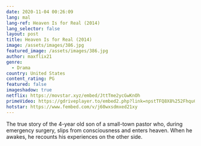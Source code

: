 ```yaml
---
date: 2020-11-04 00:26:09
lang: mal
lang-ref: Heaven Is for Real (2014)
lang_selector: false
layout: post
title: Heaven Is for Real (2014)
image: /assets/images/386.jpg
featured_image: /assets/images/386.jpg
author: maxflix21
genre:
  - Drama
country: United States
content_rating: PG
featured: false
imageshadow: true
netflix: https://movstar.xyz/embed/JttTme2ycGwKnOh
primeVideo: https://gdriveplayer.to/embed2.php?link=npstTFQ8X8%252FhquCrGZ%252BvmwSw6xMZpH7oynP8xpJsSFQ0Q5MdGgRMloC8c%252FdPrC2PheBYuiCmc61TBL1dn5aBm0M6ixhiH43L1Sk1KSwZ8LCnmNs%252Frr7Eu%252BwUGEMcVfeYnkLg%252B4NUAwt3xUEKV0unL3T2qGpvrDuMrBu93jm%252BUa8qajx14hNMBTy8nUDTmf0po%253D
hotstar: https://www.fembed.com/v/j60wxsdmxed21xy
---
```

The true story of the 4-year old son of a small-town pastor who, during emergency surgery, slips from consciousness and enters heaven. When he awakes, he recounts his experiences on the other side.